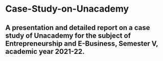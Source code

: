 # Case-Study-on-Unacademy
## A presentation and detailed report on a case study of Unacademy for the subject of Entrepreneurship and E-Business, Semester V, academic year 2021-22.
